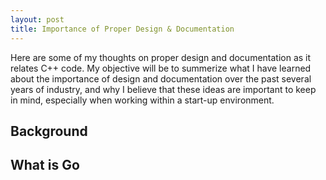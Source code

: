 ```yaml
---
layout: post
title: Importance of Proper Design & Documentation
---
```


Here are some of my thoughts on proper design and documentation as it relates
C++ code. My objective will be to summerize what I have learned about the importance
of design and documentation over the past several years of industry, and why I believe
that these ideas are important to keep in mind, especially when working within a start-up
environment.

## Background

## What is Go
